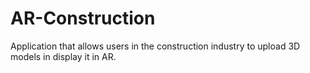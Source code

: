 # AR-Construction
Application that allows users in the construction industry to upload 3D models in display it in AR.
